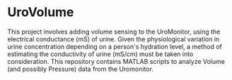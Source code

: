# UroVolume
This project involves adding volume sensing to the UroMonitor, using the electrical conductance (mS) of urine.
Given the physiological variation in urine concentration depending on a person's hydration level, a method of estimating the conductivity of urine (mS/cm) must be taken into consideration.
This repository contains MATLAB scripts to analyze Volume (and possibly Pressure) data from the Uromonitor.
